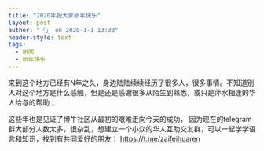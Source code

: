 ```yaml
---
title: "2020年祝大家新年快乐"
layout: post
author: "「」 on 2020-1-1 13:33"
header-style: text
tags:
  - 新闻
  - 新年快乐
---
```


 
<!--加载伯招聘的帖子--> 来到这个地方已经有N年之久，身边陆陆续续经历了很多人，很多事情。不知道别人对这个地方是什么感触，但是还是感谢很多从陌生到熟悉，或只是萍水相逢的华人给与的帮助；
 这些年也是见证了博牛社区从最初的艰难走向今天的成功，
 因为现在的telegram群大部分人数太多，很杂乱，想建立一个小众的华人互助交友群，可以一起学学语言和知识，找到有共同爱好的朋友；
 <a href="https://t.me/zaifeihuaren" target="_blank">https://t.me/zaifeihuaren</a>
 


